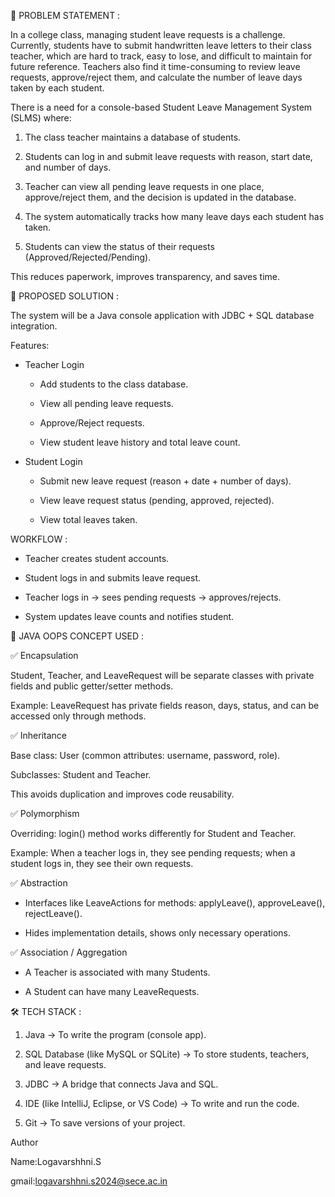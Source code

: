 📌 PROBLEM STATEMENT :

In a college class, managing student leave requests is a challenge. Currently, students have to submit handwritten leave letters to their class teacher, which are hard to track, easy to lose, and difficult to maintain for future reference. Teachers also find it time-consuming to review leave requests, approve/reject them, and calculate the number of leave days taken by each student.

There is a need for a console-based Student Leave Management System (SLMS) where:

1. The class teacher maintains a database of students.

2. Students can log in and submit leave requests with reason, start date, and number of days.

3. Teacher can view all pending leave requests in one place, approve/reject them, and the decision is updated in the database.

4. The system automatically tracks how many leave days each student has taken.

5. Students can view the status of their requests (Approved/Rejected/Pending).

This reduces paperwork, improves transparency, and saves time.

📌 PROPOSED SOLUTION :

The system will be a Java console application with JDBC + SQL database integration.

Features:

* Teacher Login

    * Add students to the class database.

    * View all pending leave requests.

    * Approve/Reject requests.

    * View student leave history and total leave count.

* Student Login

    * Submit new leave request (reason + date + number of days).

    * View leave request status (pending, approved, rejected).

    * View total leaves taken.

WORKFLOW : 

* Teacher creates student accounts.

* Student logs in and submits leave request.

* Teacher logs in → sees pending requests → approves/rejects.

* System updates leave counts and notifies student.

📌 JAVA OOPS CONCEPT USED :

✅ Encapsulation

Student, Teacher, and LeaveRequest will be separate classes with private fields and public getter/setter methods.

Example: LeaveRequest has private fields reason, days, status, and can be accessed only through methods.

✅ Inheritance

Base class: User (common attributes: username, password, role).

Subclasses: Student and Teacher.

This avoids duplication and improves code reusability.

✅ Polymorphism

Overriding: login() method works differently for Student and Teacher.

Example: When a teacher logs in, they see pending requests; when a student logs in, they see their own requests.

✅ Abstraction

* Interfaces like LeaveActions for methods: applyLeave(), approveLeave(), rejectLeave().

* Hides implementation details, shows only necessary operations.

✅ Association / Aggregation

* A Teacher is associated with many Students.

* A Student can have many LeaveRequests.

🛠 TECH STACK :

 1. Java → To write the program (console app).

 2. SQL Database (like MySQL or SQLite) → To store students, teachers, and leave requests.

 3. JDBC → A bridge that connects Java and SQL.

 4. IDE (like IntelliJ, Eclipse, or VS Code) → To write and run the code.

 5. Git → To save versions of your project.

    
Author

Name:Logavarshhni.S

gmail:logavarshhni.s2024@sece.ac.in
